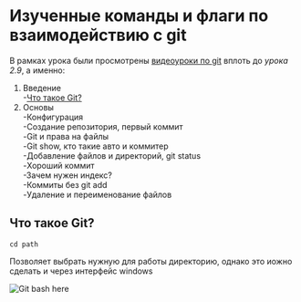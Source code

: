 # **Изученные команды и флаги по взаимодействию с git**

В рамках урока были просмотрены [видеоуроки по git](https://www.youtube.com/watch?v=W4hoc24K93E&list=PLDyvV36pndZFHXjXuwA_NywNrVQO0aQqb) вплоть до *урока 2.9*, а именно:  
1. Введение  
    -[Что такое Git?](#title1)
2. Основы  
    -Конфигурация  
    -Создание репозитория, первый коммит  
    -Git и права на файлы  
    -Git show, кто такие авто и коммитер  
    -Добавление файлов и директорий, git status  
    -Хороший коммит  
    -Зачем нужен индекс?  
    -Коммиты без git add  
    -Удаление и переименование файлов  
## <a id = "title1">**Что такое Git?**</a>
```console
cd path
```  
Позволяет выбрать нужную для работы директорию, однако это иожно сделать и через интерфейс windows

![Git bash here](https://jcutrer.com/wp-content/uploads/2018/01/git-bash-here-right-click.png.webp)



